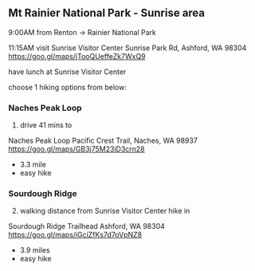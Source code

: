 ## Mt Rainier National Park - Sunrise area

9:00AM from Renton -> Rainier National Park

11:15AM visit 
Sunrise Visitor Center
Sunrise Park Rd, Ashford, WA 98304
https://goo.gl/maps/jTooQUeffeZk7WxQ9

have lunch at Sunrise Visitor Center

choose 1 hiking options from below:

### Naches Peak Loop 

1) drive 41 mins to  

Naches Peak Loop 
Pacific Crest Trail, Naches, WA 98937
https://goo.gl/maps/GB3j75M23iD3crn28
 - 3.3 mile
 - easy hike

### Sourdough Ridge 

2) walking distance from Sunrise Visitor Center hike in 

Sourdough Ridge Trailhead
Ashford, WA 98304
https://goo.gl/maps/iGciZfKs7d7oVpNZ8
 - 3.9 miles
 - easy hike
